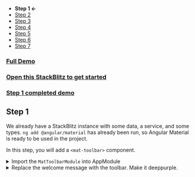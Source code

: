 * **Step 1 <-**
* [Step 2](./step_2.md)
* [Step 3](./step_3.md)
* [Step 4](./step_4.md)
* [Step 5](./step_5.md)
* [Step 6](./step_6.md)
* [Step 7](./step_7.md)

### <a href="https://stackblitz.com/github/rnocc/blast-off-with-am/tree/final" target="_blank">Full Demo</a>
### <a href="https://stackblitz.com/github/rnocc/blast-off-with-am/tree/start" target="_blank">Open this StackBlitz to get started</a>
### <a href="https://stackblitz.com/github/rnocc/blast-off-with-am/tree/step-7" target="_blank">Step 1 completed demo</a>

## Step 1

We already have a StackBlitz instance with some data, a service, and some types. `ng add @angular/material` has already been run, so Angular Material is ready to be used in the project. 

In this step, you will add a `<mat-toolbar>` component.

<details>
<summary>Import the <code>MatToolbarModule</code> into AppModule</summary>

`app.module.ts` 

```ts
import { MatToolbarModule } from '@angular/material/toolbar';

@NgModule({
  ...
  imports: [
    BrowserModule,
    BrowserAnimationsModule,
    MatToolbarModule,
  ],
  ...
})
```
</details>

<details>
<summary>Replace the welcome message with the toolbar. Make it deeppurple.</summary>

`app.component.html` 

```html
<mat-toolbar color="primary">
  <h1>Astronaut Directory</h1>
</mat-toolbar>
```
</details>
